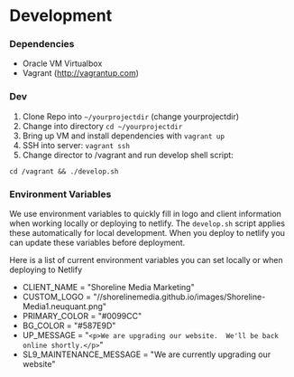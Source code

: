 # Development

### Dependencies

* Oracle VM Virtualbox
* Vagrant (http://vagrantup.com)

### Dev

1. Clone Repo into `~/yourprojectdir` (change yourprojectdir)
2. Change into directory `cd ~/yourprojectdir`
3. Bring up VM and install dependencies with `vagrant up`
4. SSH into server: `vagrant ssh`
5. Change director to /vagrant and run develop shell script:
````
cd /vagrant && ./develop.sh
````

### Environment Variables
We use environment variables to quickly fill in logo and client information when
working locally or deploying to netlify.  The `develop.sh` script applies these
automatically for local development. When you deploy to netlify you can update
these variables before deployment.

Here is a list of current environment variables you can set locally or when deploying
to Netlify

* CLIENT_NAME = "Shoreline Media Marketing"
* CUSTOM_LOGO = "//shorelinemedia.github.io/images/Shoreline-Media1.neuquant.png"
* PRIMARY_COLOR = "#0099CC"
* BG_COLOR = "#587E9D"
* UP_MESSAGE = "`<p>We are upgrading our website.  We'll be back online shortly.</p>`"
* SL9_MAINTENANCE_MESSAGE = "We are currently upgrading our website"
